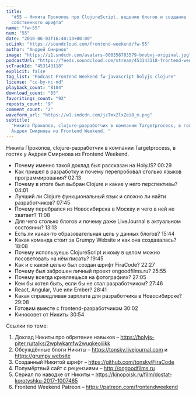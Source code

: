 ```yaml
---
title:
  "#55 – Никита Прокопов про ClojureScript, ведение блогов и создание
  собственного шрифта"
name: "fw-55"
num: "55"
date: "2018-06-03T16:40:13+00:00"
scLink: "https://soundcloud.com/frontend-weekend/fw-55"
author: "Андрей Смирнов"
image: "https://i1.sndcdn.com/avatars-000358703579-bnobxj-original.jpg"
podcastUrl: "https://feeds.soundcloud.com/stream/453143118-frontend-weekend-fw-55.m4a"
scTrackId: "453143118"
explicit: false
tag_list: "Podcast Frontend Weekend fw javascript holyjs clojure"
license: "cc-by-nc-nd"
playback_count: "8104"
download_count: "85"
favoritings_count: "92"
reposts_count: "9"
comment_count: "2"
waveform_url: "https://w1.sndcdn.com/jzTmxZlxZei8_m.png"
subtitle:
  "Никита Прокопов, clojure-разработчик в компании Targetprocess, в гостях у
  Андрея Смирнова из Frontend Weekend. "
---
```


Никита Прокопов, clojure-разработчик в компании Targetprocess, в гостях у Андрея
Смирнова из Frontend Weekend.

- Почему именно такой доклад был рассказан на HolyJS?
  <timecode sec="29">00:29</timecode>
- Как пришел в разработку и почему перепробовал столько языков программирования?
  <timecode sec="133">02:13</timecode>
- Почему в итоге был выбран Clojure и какие у него перспективы?
  <timecode sec="241">04:01</timecode>
- Лучший ли Clojure функциональный язык и сложно ли найти разработчиков?
  <timecode sec="465">07:45</timecode>
- Почему перебрался из Новосибирска в Москву и чего в ней не хватает?
  <timecode sec="668">11:08</timecode>
- Для чего столько блогов и почему даже LiveJournal в актуальном состоянии?
  <timecode sec="793">13:13</timecode>
- Есть ли какая-то образовательная цель у данных блогов?
  <timecode sec="944">15:44</timecode>
- Какая команда стоит за Grumpy Website и как она создавалась?
  <timecode sec="1088">18:08</timecode>
- Почему используешь ClojureScript и кому в целом можно посоветовать на нём
  писать? <timecode sec="1185">19:45</timecode>
- Как и с какой целью был создан шрифт FiraCode?
  <timecode sec="1347">22:27</timecode>
- Почему был заброшен личный проект ongoodfilms.ru?
  <timecode sec="1555">25:55</timecode>
- Почему всегда кривляешься на фотографиях?
  <timecode sec="1625">27:05</timecode>
- Кем бы хотел быть, если бы не стал разработчиком?
  <timecode sec="1666">27:46</timecode>
- React, Angular, Vue или Ember? <timecode sec="1721">28:41</timecode>
- Какая справедливая зарплата для разработчика в Новосибирске?
  <timecode sec="1748">29:08</timecode>
- Готовим вместе с frontend-разработчиком <timecode sec="1802">30:02</timecode>
- Киносовет от Никиты <timecode sec="1854">30:54</timecode>

Ссылки по теме:

1. Доклад Никиты про обретение навыков –
   <https://holyjs-piter.ru/talks/2wplwkamfw2wuqkeoiiikk>
2. Обсуждённые блоги Никиты – <https://tonsky.livejournal.com> и
   <https://grumpy.website>
3. Созданный Никитой шрифт – <https://github.com/tonsky/FiraCode>
4. Полумёртвый сайт с рецензиями – <http://ongoodfilms.ru>
5. Сериал по наводке от Никиты –
   <https://kinopoisk.ru/film/dostat-korotyshku-2017-1007465>
6. Frontend Weekend Patreon – <https://patreon.com/frontendweekend>
